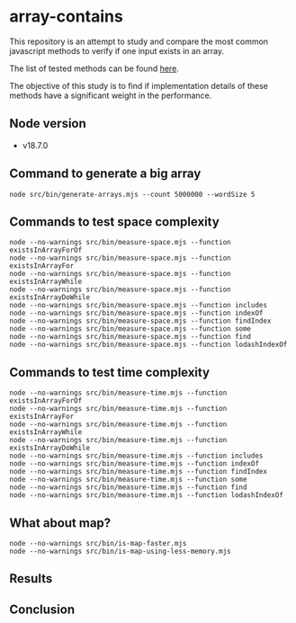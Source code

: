 # array-contains

This repository is an attempt to study and compare the most common javascript methods to verify if one input exists in an array.

The list of tested methods can be found [here](./src/functions). 

The objective of this study is to find if implementation details of these methods have a significant weight in the performance.

## Node version

* v18.7.0
## Command to generate a big array

```
node src/bin/generate-arrays.mjs --count 5000000 --wordSize 5
```

## Commands to test space complexity

```
node --no-warnings src/bin/measure-space.mjs --function existsInArrayForOf
node --no-warnings src/bin/measure-space.mjs --function existsInArrayFor
node --no-warnings src/bin/measure-space.mjs --function existsInArrayWhile
node --no-warnings src/bin/measure-space.mjs --function existsInArrayDoWhile
node --no-warnings src/bin/measure-space.mjs --function includes
node --no-warnings src/bin/measure-space.mjs --function indexOf
node --no-warnings src/bin/measure-space.mjs --function findIndex
node --no-warnings src/bin/measure-space.mjs --function some
node --no-warnings src/bin/measure-space.mjs --function find
node --no-warnings src/bin/measure-space.mjs --function lodashIndexOf
```

## Commands to test time complexity

```
node --no-warnings src/bin/measure-time.mjs --function existsInArrayForOf
node --no-warnings src/bin/measure-time.mjs --function existsInArrayFor
node --no-warnings src/bin/measure-time.mjs --function existsInArrayWhile
node --no-warnings src/bin/measure-time.mjs --function existsInArrayDoWhile
node --no-warnings src/bin/measure-time.mjs --function includes
node --no-warnings src/bin/measure-time.mjs --function indexOf
node --no-warnings src/bin/measure-time.mjs --function findIndex
node --no-warnings src/bin/measure-time.mjs --function some
node --no-warnings src/bin/measure-time.mjs --function find
node --no-warnings src/bin/measure-time.mjs --function lodashIndexOf
```

## What about map?

```
node --no-warnings src/bin/is-map-faster.mjs
node --no-warnings src/bin/is-map-using-less-memory.mjs
```

## Results


## Conclusion